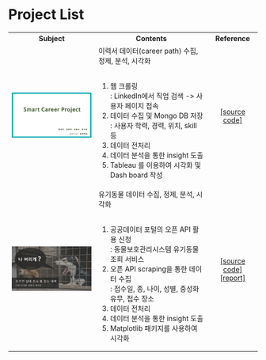 # Project List

<table>
  <tr>
    <th width="500" align="center"> Subject </th>
    <th width="600" align="center"> Contents </th>
    <th width="140" align="center"> Reference </th>
  </tr>
  <tr>
    <td align="center"> <a href="Smart Career path 분석/결과 보고서_SmartCareer.pdf"><img src='images/SmartCareer.jpg' width=450></a> </td>
    <td align="left"> 이력서 데이터(career path) 수집, 정제, 분석, 시각화 <br><br>
      <ol>
        <li> 웹 크롤링 <br> : LinkedIn에서 직업 검색 -> 사용자 페이지 접속
        <li> 데이터 수집 및 Mongo DB 저장 <br> : 사용자 학력, 경력, 위치, skill 등
        <li> 데이터 전처리
        <li> 데이터 분석을 통한 insight 도출
        <li> Tableau 를 이용하여 시각화 및 Dash board 작성
      </ol>
    </td>
    <td align="center"> <a href="Smart Career path 분석/Code/">[source code]</a> </td>
  </tr>
  <tr>
    <td align="center"> <a href="유기견 실태 조사 및 감소 대책/결과 보고서_유기견 실태 조사 및 감소 방안.pdf"><img src='images/유기견 실태 조사 및 감소 방안.jpg' width=450></a> </td>
    <td align="left"> 유기동물 데이터 수집, 정제, 분석, 시각화 <br><br>
      <ol>
        <li> 공공데이터 포털의 오픈 API 활용 신청
        <br> : 동물보호관리시스템 유기동물 조회 서비스
        <li> 오픈 API scraping을 통한 데이터 수집
        <br> : 접수일, 종, 나이, 성별, 중성화 유무, 접수 장소
        <li> 데이터 전처리
        <li> 데이터 분석을 통한 insight 도출
        <li> Matplotlib 패키지를 사용하여 시각화
      </ol>
    </td>
    <td align="center"> <a href="유기견 실태 조사 및 감소 대책/Code/">[source code]</a> <br/> <a href="유기견 실태 조사 및 감소 대책/착수 보고서_유기견 실태 조사 및 감소 방안.pdf">[report]</a> </td>
  </tr>
    
     
